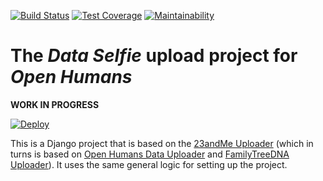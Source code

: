 [![Build Status](https://travis-ci.org/OpenHumans/oh-dataselfie-source.svg?branch=master)](https://travis-ci.org/OpenHumans/oh-dataselfie-source)
[![Test Coverage](https://api.codeclimate.com/v1/badges/6dc8ab8f8df28e154efe/test_coverage)](https://codeclimate.com/github/OpenHumans/oh-dataselfie-source/test_coverage)
[![Maintainability](https://api.codeclimate.com/v1/badges/6dc8ab8f8df28e154efe/maintainability)](https://codeclimate.com/github/OpenHumans/oh-dataselfie-source/maintainability)

# The *Data Selfie* upload project for *Open Humans*

**WORK IN PROGRESS**

[![Deploy](https://www.herokucdn.com/deploy/button.svg)](https://heroku.com/deploy)

This is a Django project that is based on the [23andMe Uploader](https://www.github.com/OpenHumans/oh-23andme-source) (which in turns is based on [Open Humans Data Uploader](https://www.github.com/gedankenstuecke/oh_data_uploader) and [FamilyTreeDNA Uploader](https://www.github.com/gedankenstuecke/ftdna-upload)). It uses the same general logic for setting up the project.
